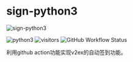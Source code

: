 # sign-python3

![sign-python3](https://socialify.git.ci/Oakwen/sign-python3/image?font=Inter&forks=1&issues=1&language=1&owner=1&pulls=1&stargazers=1&theme=Light)

![python3](https://img.shields.io/badge/language-python3-gold.svg?style=plastic)   ![visitors](https://github-visitor-badge.glitch.me/badge?page_id=Oakwen.sign-python3) ![GitHub Workflow Status](https://img.shields.io/github/workflow/status/Oakwen/sign-python3/%E7%AD%BE%E5%88%B0?style=plastic)

利用github action功能实现v2ex的自动签到功能。
